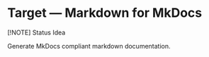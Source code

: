 # Target &mdash; Markdown for MkDocs

[!NOTE] Status
Idea

Generate MkDocs compliant markdown documentation.
